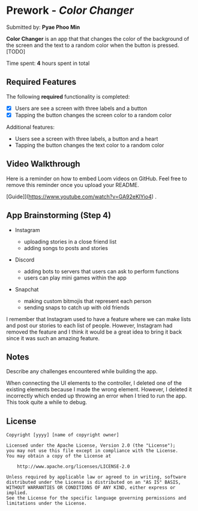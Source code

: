 # Prework - *Color Changer*

Submitted by: **Pyae Phoo Min**

**Color Changer** is an app that that changes the color of the background of the screen and the text to a random color when the button is pressed.[TODO] 

Time spent: **4** hours spent in total

## Required Features

The following **required** functionality is completed:

- [X] Users are see a screen with three labels and a button
- [X] Tapping the button changes the screen color to a random color

Additional features:

- Users see a screen with three labels, a button and a heart
- Tapping the button changes the text color to a random color
 
## Video Walkthrough

Here is a reminder on how to embed Loom videos on GitHub. Feel free to remove this reminder once you upload your README. 

[Guide]](https://www.youtube.com/watch?v=GA92eKlYio4) .

## App Brainstorming (Step 4)

- Instagram
  - uploading stories in a close friend list
  - adding songs to posts and stories
  
- Discord
  - adding bots to servers that users can ask to perform functions
  - users can play mini games within the app
  
- Snapchat
  - making custom bitmojis that represent each person
  - sending snaps to catch up with old friends
  
I remember that Instagram used to have a feature where we can make lists and post our stories to each list of people. However, Instagram had removed the feature and I think it would be a great idea to bring it back since it was such an amazing feature. 

## Notes

Describe any challenges encountered while building the app.

When connecting the UI elements to the controller, I deleted one of the existing elements because I made the wrong element. However, I deleted it incorrectly which ended up throwing an error when I tried to run the app. This took quite a while to debug.

## License

    Copyright [yyyy] [name of copyright owner]

    Licensed under the Apache License, Version 2.0 (the "License");
    you may not use this file except in compliance with the License.
    You may obtain a copy of the License at

        http://www.apache.org/licenses/LICENSE-2.0

    Unless required by applicable law or agreed to in writing, software
    distributed under the License is distributed on an "AS IS" BASIS,
    WITHOUT WARRANTIES OR CONDITIONS OF ANY KIND, either express or implied.
    See the License for the specific language governing permissions and
    limitations under the License.
